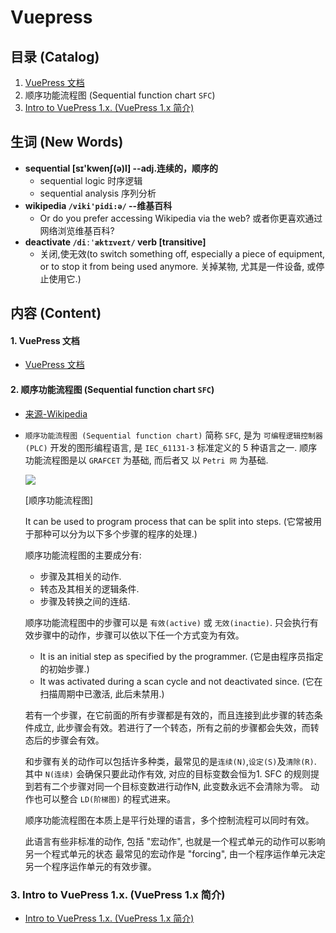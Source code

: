 # Vuepress 

## 目录 (Catalog)
1. [VuePress 文档](https://v1.vuepress.vuejs.org/zh/guide/getting-started.html)
1. 顺序功能流程图 (Sequential function chart `SFC`)
1. [Intro to VuePress 1.x. (VuePress 1.x 简介)](https://ulivz.com/2019/06/09/intro-to-vuepress-1-x/)


## 生词 (New Words)
- **sequential [sɪ'kwenʃ(ə)l] --adj.连续的，顺序的**
    + sequential logic 时序逻辑
    + sequential analysis  序列分析
- **wikipedia `/viki'pidi:ə/` --维基百科**
    + Or do you prefer accessing Wikipedia via the web?
      或者你更喜欢通过网络浏览维基百科?
- **deactivate `/diːˈæktɪveɪt/` verb [transitive]**
    + 关闭,使无效(to switch something off, especially a piece of equipment, or to
      stop it from being used anymore. 关掉某物, 尤其是一件设备, 或停止使用它.)



## 内容 (Content)
#### 1. VuePress 文档
- [VuePress 文档](https://v1.vuepress.vuejs.org/zh/guide/getting-started.html)

#### 2. 顺序功能流程图 (Sequential function chart `SFC`)
- [来源-Wikipedia](https://zh.wikipedia.org/wiki/%E9%A0%86%E5%BA%8F%E5%8A%9F%E8%83%BD%E6%B5%81%E7%A8%8B%E5%9C%96)
- `顺序功能流程图 (Sequential function chart)` 简称 `SFC`, 是为
  `可编程逻辑控制器(PLC)` 开发的图形编程语言, 是 `IEC_61131-3` 标准定义的 5 种语言之一.
  顺序功能流程图是以 `GRAFCET` 为基础, 而后者又 以 `Petri 网` 为基础.
  
  <img src="./vuepress-images/Sequential_function_chart.png"
    style="margin-left: 0;">
  
  [顺序功能流程图]

  It can be used to program process that can be split into steps.
  (它常被用于那种可以分为以下多个步骤的程序的处理.)

  顺序功能流程图的主要成分有:
    + 步骤及其相关的动作.
    + 转态及其相关的逻辑条件.
    + 步骤及转换之间的连结.
  
  顺序功能流程图中的步骤可以是 `有效(active)` 或 `无效(inactie)`.
  只会执行有效步骤中的动作，步骤可以依以下任一个方式变为有效。
    + It is an initial step as specified by the programmer. 
      (它是由程序员指定的初始步骤.)
    + It was activated during a scan cycle and not deactivated since.
      (它在扫描周期中已激活, 此后未禁用.)
  
  若有一个步骤，在它前面的所有步骤都是有效的，而且连接到此步骤的转态条件成立, 
  此步骤会有效。若进行了一个转态，所有之前的步骤都会失效，而转态后的步骤会有效。

  和步骤有关的动作可以包括许多种类，最常见的是`连续(N)`,`设定(S)`及`清除(R)`.
  其中 `N(连续)` 会确保只要此动作有效, 对应的目标变数会恒为1.
  SFC 的规则提到若有二个步骤对同一个目标变数进行动作N, 此变数永远不会清除为零。
  动作也可以整合 `LD(阶梯图)` 的程式进来。

  顺序功能流程图在本质上是平行处理的语言，多个控制流程可以同时有效。

  此语言有些非标准的动作, 包括 "宏动作",
  也就是一个程式单元的动作可以影响另一个程式单元的状态 最常见的宏动作是 "forcing",
  由一个程序运作单元决定另一个程序运作单元的有效步骤。

### 3. Intro to VuePress 1.x. (VuePress 1.x 简介)
- [Intro to VuePress 1.x. (VuePress 1.x 简介)](https://ulivz.com/2019/06/09/intro-to-vuepress-1-x/)